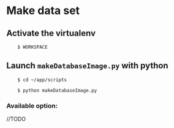 # Make data set

## Activate the virtualenv

		$ WORKSPACE

## Launch `makeDatabaseImage.py` with python

		$ cd ~/app/scripts

		$ python makeDatabaseImage.py

### Available option:

//TODO
